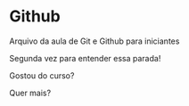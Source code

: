 # Github

Arquivo da aula de Git e Github para iniciantes

Segunda vez para entender essa parada!

Gostou do curso?

Quer mais?

